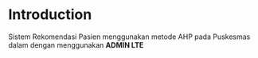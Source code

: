 Introduction
============
Sistem Rekomendasi Pasien menggunakan metode AHP pada Puskesmas dalam dengan menggunakan <b>ADMIN LTE </b>

